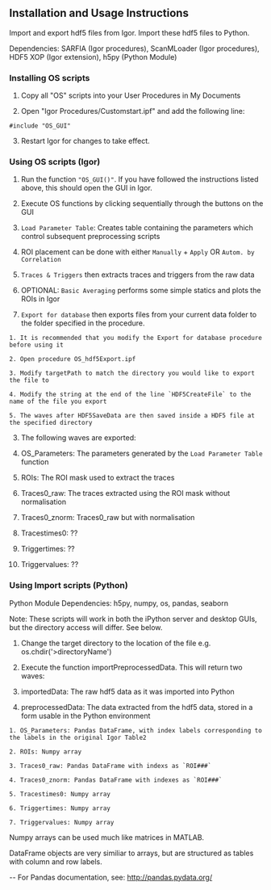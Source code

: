 ## Installation and Usage Instructions
Import and export hdf5 files from Igor. Import these hdf5 files to Python.

Dependencies: SARFIA (Igor procedures), ScanMLoader (Igor procedures), HDF5 XOP (Igor extension), h5py (Python Module)


### Installing OS scripts

1. Copy all "OS" scripts into your User Procedures in My Documents

2. Open "Igor Procedures/Customstart.ipf" and add the following line:

`#include "OS_GUI"`

3. Restart Igor for changes to take effect.


### Using OS scripts (Igor)

1. Run the function `"OS_GUI()"`. If you have followed the instructions listed above, this should open the GUI in Igor.

2. Execute OS functions by clicking sequentially through the buttons on the GUI

  1. `Load Parameter Table`: Creates table containing the parameters which control subsequent preprocessing scripts

  2. ROI placement can be done with either `Manually` + `Apply` OR `Autom. by Correlation`

  3. `Traces & Triggers` then extracts traces and triggers from the raw data

  4. OPTIONAL: `Basic Averaging` performs some simple statics and plots the ROIs in Igor

  5. `Export for database` then exports files from your current data folder to the folder specified in the procedure.

    1. It is recommended that you modify the Export for database procedure before using it

    2. Open procedure OS_hdf5Export.ipf

    3. Modify targetPath to match the directory you would like to export the file to

    4. Modify the string at the end of the line `HDF5CreateFile` to the name of the file you export

    5. The waves after HDF5SaveData are then saved inside a HDF5 file at the specified directory

3. The following waves are exported:

  1. OS_Parameters: The parameters generated by the `Load Parameter Table` function

  2. ROIs: The ROI mask used to extract the traces

  3. Traces0_raw: The traces extracted using the ROI mask without normalisation

  4. Traces0_znorm: Traces0_raw but with normalisation

  5. Tracestimes0: ??

  6. Triggertimes: ??

  7. Triggervalues: ??


### Using Import scripts (Python)

Python Module Dependencies: h5py, numpy, os, pandas, seaborn

Note: These scripts will work in both the iPython server and desktop GUIs, but the directory access will differ. See below.

1. Change the target directory to the location of the file e.g. os.chdir('>directoryName')

2. Execute the function importPreprocessedData. This will return two waves:

  1. importedData: The raw hdf5 data as it was imported into Python

  2. preprocessedData: The data extracted from the hdf5 data, stored in a form usable in the Python environment

    1. OS_Parameters: Pandas DataFrame, with index labels corresponding to the labels in the original Igor Table2

    2. ROIs: Numpy array

    3. Traces0_raw: Pandas DataFrame with indexs as `ROI###`

    4. Traces0_znorm: Pandas DataFrame with indexes as `ROI###`

    5. Tracestimes0: Numpy array

    6. Triggertimes: Numpy array

    7. Triggervalues: Numpy array

Numpy arrays can be used much like matrices in MATLAB.

DataFrame objects are very similiar to arrays, but are structured as tables with column and row labels.

-- For Pandas documentation, see: http://pandas.pydata.org/

